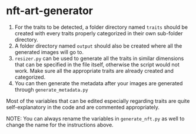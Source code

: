 # nft-art-generator
1) For the traits to be detected, a folder directory named `traits` should be created with every traits properly categorized in their own sub-folder directory. 
2) A folder directory named `output` should also be created where all the generated images will go to.
3) `resizer.py` can be used to generate all the traits in similar dimensions that can be specified in the file itself, otherwise the script would not work. 
Make sure all the appropriate traits are already created and categorized.
4) You can then generate the metadata after your images are generated through `generate_metadata.py`

Most of the variables that can be edited especially regarding traits are quite self-explanatory in the code and are commented appropriately.

NOTE: You can always rename the variables in `generate_nft.py` as well to change the name for the instructions above. 



